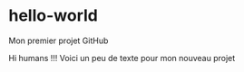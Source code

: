 # hello-world
Mon premier projet GitHub

Hi humans !!!
Voici un peu de texte pour mon nouveau projet
